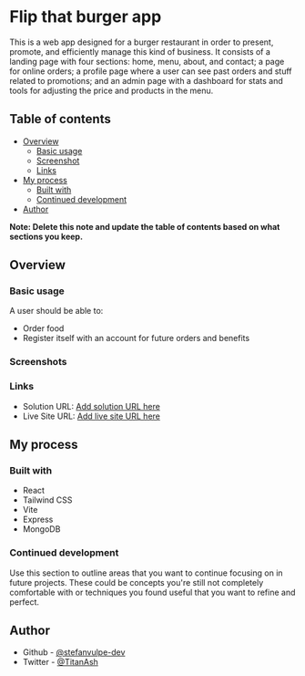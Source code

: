 # Flip that burger app

This is a web app designed for a burger restaurant in order to present, promote, and efficiently manage this kind of business. It consists of a landing page with four sections: home, menu, about, and contact; a page for online orders; a profile page where a user can see past orders and stuff related to promotions; and an admin page with a dashboard for stats and tools for adjusting the price and products in the menu.

## Table of contents

- [Overview](#overview)
  - [Basic usage](#the-challenge)
  - [Screenshot](#screenshot)
  - [Links](#links)
- [My process](#my-process)
  - [Built with](#built-with)
  - [Continued development](#continued-development)
- [Author](#author)

**Note: Delete this note and update the table of contents based on what sections you keep.**

## Overview

### Basic usage

A user should be able to:

- Order food
- Register itself with an account for future orders and benefits

### Screenshots

### Links

- Solution URL: [Add solution URL here](https://your-solution-url.com)
- Live Site URL: [Add live site URL here](https://your-live-site-url.com)

## My process

### Built with

- React
- Tailwind CSS
- Vite
- Express
- MongoDB

### Continued development

Use this section to outline areas that you want to continue focusing on in future projects. These could be concepts you're still not completely comfortable with or techniques you found useful that you want to refine and perfect.

## Author

- Github - [@stefanvulpe-dev](https://github.com/stefanvulpe-dev)
- Twitter - [@TitanAsh](https://twitter.com/TitanAsh)

